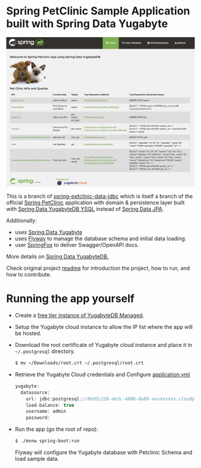 # Spring PetClinic Sample Application built with Spring Data Yugabyte

![Spring PetClinic Application](/images/petclinic.png)

This is a branch of [spring-petclinic-data-jdbc](https://github.com/spring-petclinic/spring-petclinic-data-jdbc)
which is itself a branch of the official [Spring PetClinic](https://github.com/spring-projects/spring-petclinic) application with domain & persistence layer built with [Spring Data YugabyteDB YSQL](https://projects.spring.io/spring-data-jdbc/)
instead of [Spring Data JPA](https://projects.spring.io/spring-data-jpa/).

Additionally:

- uses [Spring Data Yugabyte](https://github.com/yugabyte/spring-data-yugabytedb)
- uses [Flyway](https://flywaydb.org/) to manage the database schema and initial data loading.
- user [SpringFox](https://springfox.github.io/springfox/) to deliver Swagger/OpenAPI docs.

More details on [Spring Data YugabyteDB.](https://docs.yugabyte.com/latest/integrations/spring-framework/sdyb/)

Check original project [readme](https://github.com/spring-projects/spring-petclinic/blob/master/readme.md) for introduction the project, how to run, and how to contribute.

# Running the app yourself

- Create a [free tier instance of YugabyteDB Managed](https://cloud.yugabyte.com/signup).

- Setup the Yugabyte cloud instance to allow the IP list where the app will be hosted.

- Download the root certificate of Yugabyte cloud instance and place it in `~/.postgresql` directory.

	```bash
	$ mv ~/Downloads/root.crt ~/.postgresql/root.crt
	```
	
- Retrieve the Yugabyte Cloud credentials and Configure [application.yml](/src/main/resources/application.yml)

	```java
	yugabyte:
	  datasource:
	    url: jdbc:postgresql://8bd2c228-de3c-4808-8a99-xxxxxxxxx.cloudportal.yugabyte.com:5433/petclinic?ssl=true&sslmode=verify-full
	    load-balance: true
	    username: admin
	    password: 
	```

- Run the app (go the root of repo):

	```bash
	$ ./mvnw spring-boot:run
	```

  Flyway will configure the Yugabyte database with Petclinic Schema and load sample data.
